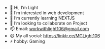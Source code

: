 - 👋 Hi, I’m Light 
- 👀 I’m interested in web development 
- 🌱 I’m currently learning NEXTJS 
- 💞️ I’m looking to collaborate on Project 
- 📫 Email: workwithlight106@gmail.com
- 😄 My all social: https://linktr.ee/MGLight106
- ⚡ hobby: Gaming 

<!---
MGLight106/MGLight106 is a ✨ special ✨ repository because its `README.md` (this file) appears on your GitHub profile.
You can click the Preview link to take a look at your changes.
--->
